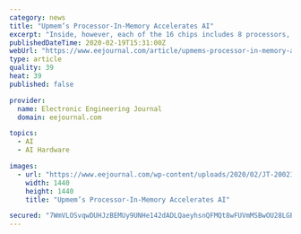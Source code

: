 ```yaml
---
category: news
title: "Upmem’s Processor-In-Memory Accelerates AI"
excerpt: "Inside, however, each of the 16 chips includes 8 processors, for a total of 128 CPUs per DIMM. Most motherboards have multiple DIMM slots, so it’s not hard to imagine a system with a thousand of Upmem’s processors whirring away, cracking those hard AI problems. The processor itself is nothing you’ve never seen before. It’s a ..."
publishedDateTime: 2020-02-19T15:31:00Z
webUrl: "https://www.eejournal.com/article/upmems-processor-in-memory-accelerates-ai/"
type: article
quality: 39
heat: 39
published: false

provider:
  name: Electronic Engineering Journal
  domain: eejournal.com

topics:
  - AI
  - AI Hardware

images:
  - url: "https://www.eejournal.com/wp-content/uploads/2020/02/JT-200219.png"
    width: 1440
    height: 1440
    title: "Upmem’s Processor-In-Memory Accelerates AI"

secured: "7WmVLOSvqwDUHJzBEMUy9UNHe142dADLQaeyhsnQFMQt8wFUVmMSBwOU28LGEk6QD9DJchlkPehakUsOBur/LliAaWGBZ7JaRYpYVXzw3DqqZ6NxM85DxwWYXYxPVVHb7hr/oXV8tqPFe+FBm8uBnia1njf6S3WSENgy8R/bnMMfNAQ3Gt2z8PeyIuWGwWpXJ8YZDRyyGJXXBqs4yotcPrB3bOn9HDlCJI1jtcai9Rzd6Gcruz2Hw5muSeKAoGYoBrntV8G8c4t9Rvt/dWrZ0MRX9OxflbkMItEU1aoRS1K4eFjzub/ijnlllIGmPQLOoPFkHPpZ9StQ5b0356nh3Robr1MNLJsyLw2aW4Slt8IcMBIxZo3JD6U6D2nUuIas0h7EyX7N1ZY1DAdNSkT5Wu55sjTtPB2JdPk4TP24GP6A/7C3yqpBeHd9j+YVr4zYo+Aa/hjBP2i+v2HPZVhGJEf6AbjSyAEhF/2E9cRnhf8=;GmS8IDt7Ak8lM4Rwu62Qmg=="
---
```


